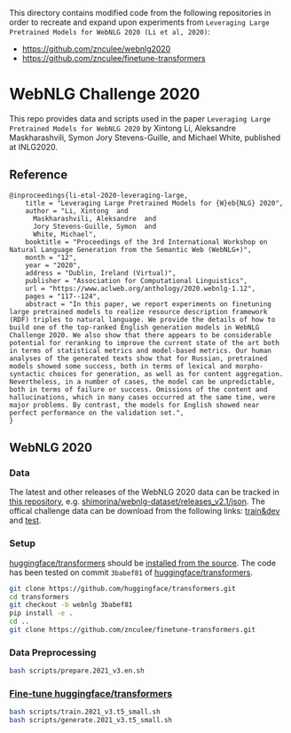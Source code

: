 This directory contains modified code from the following repositories in order to recreate and expand upon experiments from `Leveraging Large Pretrained Models for WebNLG 2020 (Li et al, 2020)`:
- https://github.com/znculee/webnlg2020
- https://github.com/znculee/finetune-transformers

<h1>WebNLG Challenge 2020</h1>

This repo provides data and scripts used in the paper `Leveraging Large Pretrained Models for WebNLG 2020` by Xintong Li, Aleksandre Maskharashvili, Symon Jory Stevens-Guille, and Michael White, published at INLG2020.

## Reference

```
@inproceedings{li-etal-2020-leveraging-large,
    title = "Leveraging Large Pretrained Models for {W}eb{NLG} 2020",
    author = "Li, Xintong  and
      Maskharashvili, Aleksandre  and
      Jory Stevens-Guille, Symon  and
      White, Michael",
    booktitle = "Proceedings of the 3rd International Workshop on Natural Language Generation from the Semantic Web (WebNLG+)",
    month = "12",
    year = "2020",
    address = "Dublin, Ireland (Virtual)",
    publisher = "Association for Computational Linguistics",
    url = "https://www.aclweb.org/anthology/2020.webnlg-1.12",
    pages = "117--124",
    abstract = "In this paper, we report experiments on finetuning large pretrained models to realize resource description framework (RDF) triples to natural language. We provide the details of how to build one of the top-ranked English generation models in WebNLG Challenge 2020. We also show that there appears to be considerable potential for reranking to improve the current state of the art both in terms of statistical metrics and model-based metrics. Our human analyses of the generated texts show that for Russian, pretrained models showed some success, both in terms of lexical and morpho-syntactic choices for generation, as well as for content aggregation. Nevertheless, in a number of cases, the model can be unpredictable, both in terms of failure or success. Omissions of the content and hallucinations, which in many cases occurred at the same time, were major problems. By contrast, the models for English showed near perfect performance on the validation set.",
}
```

## WebNLG 2020

### Data

The latest and other releases of the WebNLG 2020 data can be tracked in [this repository](https://gitlab.com/shimorina/webnlg-dataset), e.g. [shimorina/webnlg-dataset/releases_v2.1/json](https://gitlab.com/shimorina/webnlg-dataset/-/tree/master/release_v2.1/json).
The offical challenge data can be download from the following links:
[train&dev](https://webnlg-challenge.loria.fr/files/challenge2020_train_dev_v2.zip) and
[test](https://webnlg-challenge.loria.fr/files/rdf-to-text-generation-test-data-without-refs.zip).

### Setup

[huggingface/transformers](https://github.com/huggingface/transformers) should be [installed from the source](https://huggingface.co/transformers/installation.html#installing-from-source).
The code has been tested on commit `3babef81` of [huggingface/transformers](https://github.com/huggingface/transformers).

```bash
git clone https://github.com/huggingface/transformers.git
cd transformers
git checkout -b webnlg 3babef81
pip install -e .
cd ..
git clone https://github.com/znculee/finetune-transformers.git
```

### Data Preprocessing

```bash
bash scripts/prepare.2021_v3.en.sh
```

### [Fine-tune huggingface/transformers](https://github.com/znculee/finetune-transformers)

```bash
bash scripts/train.2021_v3.t5_small.sh
bash scripts/generate.2021_v3.t5_small.sh
```
